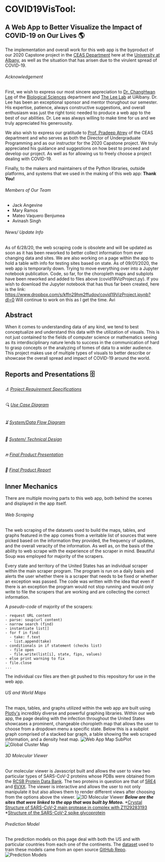 # COVID19VisTool: 
## A Web App to Better Visualize the Impact of COVID-19 on Our Lives :earth_americas:

The implementation and overall work for this web app is the byproduct of our 2020 Capstone project in the [CEAS Department](https://www.albany.edu/ceas) here 
at the [University at Albany](https://www.albany.edu), as well as the situation that has arisen due to the virulent spread of COVID-19.

###### Acknowledgement
First, we wish to express our most sincere appreciation to [Dr. ChangHwan Lee](https://www.albany.edu/biology/faculty/changhwan-lee) 
of the [Biological Sciences](https://www.albany.edu/biology) department and [The Lee Lab](https://sites.google.com/view/leelab-ua/home?authuser=0) 
at UAlbany. Dr. Lee has been an exceptional sponsor and mentor thorughout our semester. His expertise, patience, always 
constructive suggestions, and overall enthusiasm was just the right tonic needed to produce a web app to the best of our abilities. 
Dr. Lee was always willing to make time for us and we truly appreciated his generousity.

We also wish to express our gratitude to [Prof. Pradeep Atrey](https://www.albany.edu/ceas/faculty/pradeep-k-atrey) of the CEAS department 
and who serves as both the Director of Undergraduate Programming and as our instructor for the 2020 Capstone project. We truly appreciated
his guidance and suggestions on how best to proceed and develop our project. As well as for allowing us to freely choose a project dealing with 
COVID-19.

Finally, to the makers and maintainers of the Python libraries, outside platforms, and systems that we used in the making of this web app:
**Thank You!**

###### Members of Our Team 
- Jack Angevine
- Mary Ramos
- Mateo Vaquero Benjumea
- Avinash Singh

###### News/ Update Info
As of 6/28/20, the web scraping code is obsolete and will be updated as soon as it has been reworked to better collect information from ever changing data and sites. We are also working on a page within the app to hold a table with info for testing sites based on state. 
As of 09/01/2020, the web app is temporarily down. Trying to move everything over into a Jupyter notebook publication. Code, so far, for the choropleth maps and subplots have been reworked and added to files above (covid19VizProject.py). If you wish to download the Jupyter notebook that has thus far been created, here is the link: https://www.dropbox.com/s/kffn29hm2ffudov/covid19VizProject.ipynb?dl=0 
Will continue to work on this as I get the time. Avi
## Abstract
When it comes to understanding data of any kind, we tend to best conceptualize and understand this data with the 
utilization of visuals. This is not just contained to the fields of computer science or mathematics seeing as its 
interdisciplinary nature lends to success in the communication of hard to grasp concepts or the analyzing of tomes 
of data to a wider audience. 
This project makes use of multiple types of visuals to better describe or showcase the overall spread and impact of COVID-19 around 
the world.

## Reports and Presentations :file_cabinet:
###### :anchor: [Project Requirement Specifications](https://www.dropbox.com/s/mjf9wzc38cqfttg/Project_Requirement_Specifications.pdf?dl=0)
###### :mag: [Use Case Diagram](https://www.dropbox.com/s/fdv2z3it79g38s6/Use_Case_Diagram.pdf?dl=0)
###### :hourglass_flowing_sand: [System/Data Flow Diagram](https://www.dropbox.com/s/caztsjp0ioccnpg/System_Flow.pdf?dl=0)
###### :memo: [System/ Technical Design](https://www.dropbox.com/s/irtyzun17drusgg/System__Technical_Design.pdf?dl=0)
###### :end: [Final Product Presentation](https://drive.google.com/file/d/1V-8RB7o4nKUAnf0npCBY0odmbdREjN3t/view?usp=sharing)
###### :page_with_curl: [Final Product Report](https://www.dropbox.com/s/1k4w0zpmpccoiu6/ICSI499_Report_Team_10.pdf?dl=0)

## Inner Mechanics
There are multiple moving parts to this web app, both behind the scenes and displayed in the app itself.
###### Web Scraping
The web scraping of the datasets used to build the maps, tables, and graphs featured in the app comes from a veritable list of sources
that were picked based on the information they provided, the frequency of updates, and the overall veracity of the information. As well as,
on the basis of the ability to web scrape with the experience of the scraper in mind. Beautiful Soup was employed for majority of the scrapers.

Every state and territory of the United States has an individual scraper within the main scraper program. 
The program is run on a daily basis and alerts the user whether there is a scraper that needs to be fixed 
or whether an exception was passed. The code was written with the idea that even if there is an exception 
the program would not stop running and would only write to file the scrapers that are working and are collecting
the correct information. 

A *pseudo-code* of majority of the scrapers:
```
- request URL content
- parse: soup(url content)
- narrow search (find)
- instantiate list[]
- for f in find:
  - take: f.text
  - list.append(take)
- conditionals in if statement (checks list)
  - file open
  - file.write(list[i], state, fips, values) 
- else print warning to fix
- file.close
...
```
The individual csv files are then git pushed to this repository for use in the web app.

###### US and World Maps
The maps, tables, and graphs utilized within the web app are built using [Plotly's](https://plotly.com/) incredibly diverse and 
powerful graphing libraries. Within our web app, the page dealing with the infection throughout the United States showcases a prominent,
changeable choropleth map that allows the user to choose from a dropdown menu a specific state. Below this is a subplot graph comprised of
a stacked bar graph, a table showing the web scraped information, and a density heat map. 
![Web App Map SubPlot](https://i.imgur.com/HhuEuBD.jpg)
![Global Cluster Map](https://i.imgur.com/0rB9Xio.jpg)

###### 3D Molecular Viewer
Our molecular viewer is Javascript built and allows the user to view two particular types of SARS-CoV-2 proteins whose PDBs were obtained from the [RCSB Protein Data Bank](https://www.rcsb.org/). The two proteins in question are that of [5RE4](https://www.rcsb.org/structure/5RE4) and [6VXX](https://www.rcsb.org/structure/6VXX). The viewer is interactive and allows the user to not only manipulate it but also allows them to render different views after choosing from the options above the viewer.
![3D Molecular Viewer](https://i.imgur.com/EKSeMPr.jpg)
__*Below are the sites that were linked to the app that was built by Mateo.*__
*[Crystal Structure of SARS-CoV-2 main protease in complex with Z1129283193](https://mateov97.github.io/Molecule/)
*[Structure of the SARS-CoV-2 spike glycoprotein](https://mateov97.github.io/Molecule2/)

###### Prediction Model
The prediction models on this page deal with both the US and with particular countries from each one of the continents. The [dataset](https://github.com/datasets/covid-19) used to train these models came from an open source [GitHub Repo](https://github.com/datasets). 
![Prediction Models](https://i.imgur.com/ZvupAar.jpg)




